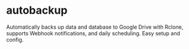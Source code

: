 # autobackup
Automatically backs up data and database to Google Drive with Rclone, supports Webhook notifications, and daily scheduling. Easy setup and config.
